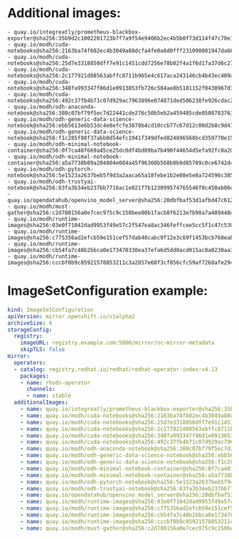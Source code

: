 # Additional images:
    - quay.io/integreatly/prometheus-blackbox-exporter@sha256:35b9d2c1002201723b7f7a9f54e9406b2ec4b5b0f73d114f47c70e15956103b5
    - quay.io/modh/cuda-notebooks@sha256:2163ba74f602ec4b3049a88dcfa4fe0a8d0fff231090001947da66ef8e75ab9a
    - quay.io/modh/cuda-notebooks@sha256:25d7e3318850dff7e91c1451cdd7256e78b02f4a1f6d17a37d6c2797923ce4b6
    - quay.io/modh/cuda-notebooks@sha256:2c177921d08563abffc8711b965e4c617aca243146cb4b43ec409a466be10a13
    - quay.io/modh/cuda-notebooks@sha256:348fa993347f86d1e0913853fb726c584ae8b5181152f0430967d380d68d804f
    - quay.io/modh/cuda-notebooks@sha256:492c37fb4b71c07d929ac7963896e074871ded506230fe926cdac21eb1ab9db8
    - quay.io/modh/odh-anaconda-notebook@sha256:380c07bf79f5ec7d22441cde276c50b5eb2a459485cde05087837639a566ae3d
    - quay.io/modh/odh-generic-data-science-notebook@sha256:ebb5613e6b53dc4e8efcfe3878b4cd10ccb77c67d12c00d2b8c9d41aeffd7df5
    - quay.io/modh/odh-generic-data-science-notebook@sha256:f1c285f88f37abb0d54efc1941f349dfed824896568bcd359770e15d78fdb9f9
    - quay.io/modh/odh-minimal-notebook-container@sha256:0f7ca48f669a45ce25dc0df4bd89ba7b490f44654d5efa92fc0a20b4899e82ef
    - quay.io/modh/odh-minimal-notebook-container@sha256:a5a7738b09a204804e084a45f96360b568b0b9d85709c0ce6742d440ff917183
    - quay.io/modh/odh-pytorch-notebook@sha256:5e1523a2637beb5f9d3a2aaca65a18febe1b2e08e5e8a724596c38554a317b8a
    - quay.io/modh/odh-trustyai-notebook@sha256:83fa3b34eb237bb7716ac1e021f7b123099574765546f0c450ab06c43df34ad9
    - quay.io/opendatahub/openvino_model_server@sha256:20dbfbaf53d1afbd47c612d953984238cb0e207972ed544a5ea662c2404f276d
    - quay.io/modh/must-gather@sha256:c2d780156a0e7cec975c9c150bee00b1facb8f6213e7b98a7a489448d76dfd94
    - quay.io/modh/runtime-images@sha256:03e0f71042dad9953f49e57c2f547ea8ac346feffcee5cc5f1c47c530174afcf
    - quay.io/modh/runtime-images@sha256:c775356ad2efcb59e151cef57dab48cabc9f12e3c69f1453bcb768eabb950cbf
    - quay.io/modh/runtime-images@sha256:cb54fa7c48b2bbca0e173470330ea37efa6d5dd0acd015ac8a0230aa31661eba
    - quay.io/modh/runtime-images@sha256:cccbf0b9c85921578853211c3a2857e68f3cf856cfc59af7268afe2948eb19a6

# ImageSetConfiguration example:
```yaml
kind: ImageSetConfiguration
apiVersion: mirror.openshift.io/v1alpha2
archiveSize: 4
storageConfig:
  registry: 
    imageURL: registry.example.com:5000/mirror/oc-mirror-metadata
    skipTLS: false                       
mirror:
  operators:
  - catalog: registry.redhat.io/redhat/redhat-operator-index:v4.13
    packages:
    - name: rhods-operator
      channels:
      - name: stable
  additionalImages:   
    - name: quay.io/integreatly/prometheus-blackbox-exporter@sha256:35b9d2c1002201723b7f7a9f54e9406b2ec4b5b0f73d114f47c70e15956103b5
    - name: quay.io/modh/cuda-notebooks@sha256:2163ba74f602ec4b3049a88dcfa4fe0a8d0fff231090001947da66ef8e75ab9a
    - name: quay.io/modh/cuda-notebooks@sha256:25d7e3318850dff7e91c1451cdd7256e78b02f4a1f6d17a37d6c2797923ce4b6
    - name: quay.io/modh/cuda-notebooks@sha256:2c177921d08563abffc8711b965e4c617aca243146cb4b43ec409a466be10a13
    - name: quay.io/modh/cuda-notebooks@sha256:348fa993347f86d1e0913853fb726c584ae8b5181152f0430967d380d68d804f
    - name: quay.io/modh/cuda-notebooks@sha256:492c37fb4b71c07d929ac7963896e074871ded506230fe926cdac21eb1ab9db8
    - name: quay.io/modh/odh-anaconda-notebook@sha256:380c07bf79f5ec7d22441cde276c50b5eb2a459485cde05087837639a566ae3d
    - name: quay.io/modh/odh-generic-data-science-notebook@sha256:ebb5613e6b53dc4e8efcfe3878b4cd10ccb77c67d12c00d2b8c9d41aeffd7df5
    - name: quay.io/modh/odh-generic-data-science-notebook@sha256:f1c285f88f37abb0d54efc1941f349dfed824896568bcd359770e15d78fdb9f9
    - name: quay.io/modh/odh-minimal-notebook-container@sha256:0f7ca48f669a45ce25dc0df4bd89ba7b490f44654d5efa92fc0a20b4899e82ef
    - name: quay.io/modh/odh-minimal-notebook-container@sha256:a5a7738b09a204804e084a45f96360b568b0b9d85709c0ce6742d440ff917183
    - name: quay.io/modh/odh-pytorch-notebook@sha256:5e1523a2637beb5f9d3a2aaca65a18febe1b2e08e5e8a724596c38554a317b8a
    - name: quay.io/modh/odh-trustyai-notebook@sha256:83fa3b34eb237bb7716ac1e021f7b123099574765546f0c450ab06c43df34ad9
    - name: quay.io/opendatahub/openvino_model_server@sha256:20dbfbaf53d1afbd47c612d953984238cb0e207972ed544a5ea662c2404f276d
    - name: quay.io/modh/runtime-images@sha256:03e0f71042dad9953f49e57c2f547ea8ac346feffcee5cc5f1c47c530174afcf
    - name: quay.io/modh/runtime-images@sha256:c775356ad2efcb59e151cef57dab48cabc9f12e3c69f1453bcb768eabb950cbf
    - name: quay.io/modh/runtime-images@sha256:cb54fa7c48b2bbca0e173470330ea37efa6d5dd0acd015ac8a0230aa31661eba
    - name: quay.io/modh/runtime-images@sha256:cccbf0b9c85921578853211c3a2857e68f3cf856cfc59af7268afe2948eb19a6
    - name: quay.io/modh/must-gather@sha256:c2d780156a0e7cec975c9c150bee00b1facb8f6213e7b98a7a489448d76dfd94
```
